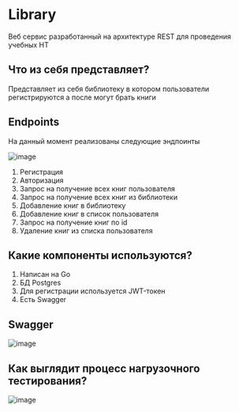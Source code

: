 # Library

Веб сервис разработанный на архитектуре REST для проведения учебных НТ

## Что из себя представляет?
Представляет из себя библиотеку в котором пользователи регистрируются а после могут брать книги

## Endpoints
На данный момент реализованы следующие эндпоинты

![image](https://user-images.githubusercontent.com/67442103/177352914-319dc0a0-d136-4e40-8025-9c82af58be87.png)

1. Регистрация
2. Авторизация
3. Запрос на получение всех книг пользователя
4. Запрос на получение всех книг из библиотеки
5. Добавление книг в библиотеку
6. Добавление книг в список пользователя
7. Запрос на получение книг по id
8. Удаление книг из списка пользователя

## Какие компоненты используются?
1. Написан на Go
2. БД Postgres
3. Для регистрации используется JWT-токен
4. Есть Swagger

## Swagger

![image](https://user-images.githubusercontent.com/67442103/178162188-c2877021-1610-4a44-a614-20acb460af83.png)



## Как выглядит процесс нагрузочного тестирования?

![image](https://user-images.githubusercontent.com/67442103/177360112-4b7281bd-3286-493a-92b4-406c23937ade.png)


